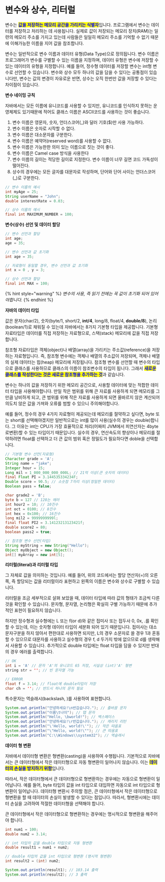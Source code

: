 # 변수와 상수, 리터럴

변수는 <mark style="color:blue;">**값을 저장하는 메모리 공간을 가리키는 식별자**</mark>입니다. 프로그램에서 변수는 데이터를 저장하고 처리하는 데 사용됩니다. 실제로 값이 저장되는 메모리 장치(RAM)는 일련의 메모리 주소를 가지고 있는데 사람들은 일일히 메모리 주소를 기억할 수 없기 때문에 이해가능한 이름을 지어 값을 참조합니다.

변수는 일반적으로 변수 이름과 데이터 유형(Data Type)으로 정의됩니다. 변수 이름은 프로그래머가 변수를 구별할 수 있는 이름을 지정하며, 데이터 유형은 변수에 저장할 수 있는 데이터의 유형을 지정합니다. 예를 들어, 정수형 데이터를 저장할 변수는 int형 변수로 선언할 수 있습니다. 변수와 상수 모두 하나의 값을 담을 수 있다는 공통점이 있습니다만, 변수는 값의 변경이 자유로운 반면, 상수는 오직 한번만 값을 저장할 수 있다는 차이점이 있습니다.





**변수 네이밍 규칙**

자바에서는 모든 이름에 유니코드를 사용할 수 있지만, 유니코드를 인식하지 못하는 운영체제도 있기때문에  적어도 클래스 이름은 ASCII코드를 사용하는 것이 좋습니다.&#x20;

1. 변수 이름은 영문자, 숫자, 언더스코어(\_)와 달러 기호($)만 사용 가능하다.
2. 변수 이름은 숫자로 시작할 수 없다.
3. 변수 이름은 대소문자를 구분한다.
4. 변수 이름은 예약어(reserved word)를 사용할 수 없다.
5. 변수 이름은 가능한한 의미 있는 이름으로 짓는 것이 좋다.
6. 변수 이름은 Camel case 방식을 사용한다
7. 변수 이름의 길이는 적당한 길이로 지정한다. 변수 이름이 너무 길면 코드 가독성이 떨어진다.
8. 상수의 경우에는 모든 글자를 대문자로 작성하며, 단어와 단어 사이는 언더스코어(\_)로 구분한다.

```java
// 변수 이름의 예시
int myAge = 25;
String userName = "John";
double interestRate = 0.03;

// 상수 이름의 예시
final int MAXIMUM_NUMBER = 100;
```





**변수(상수) 선언 및 데이터 할당**

```java
// 변수 선언과 할당
int age;
age = 35;

// 변수 선언과 값 초기화
int age = 35;

// 자료형이 동일할 경우, 변수 선언과 값 초기화
int x = 0 , y = 3;

// 상수 선언과 할당
final int MAX = 100;
```

{% hint style="warning" %}
_변수의 사용, 즉 읽기 전에는 꼭 값이 초기화 되어 있어야합니다._
{% endhint %}





**자바의 데이터 타입**

값은 문자(char/2), 숫자(byte/1, short/2, **int/4**, long/8, float/4, **double/8**), 논리(boolean/1)로 채워질 수 있는데 자바에서는 8가지 기본형 타입을 제공합니다. 기본형 자료타입은 데이터를 직접 저장하는 자료형으로, 스택(stack) 메모리에 값을 직접 저장합니다.

참조형 자료타입은 객체(object)나 배열(array)을 가리키는 주소값(reference)을 저장하는 자료형입니다. 즉, 참조형 변수에는 객체나 배열의 주소값이 저장되며, 객체나 배열의 실제 데이터는 힙(heap) 메모리에 저장됩니다. 참조형 변수를 선언할 때 변수의 타입으로 클래스를 사용하므로 클래스의 이름이 참조변수의 타입이 됩니다. 그래서 <mark style="color:blue;">**새로운 클래스를 작성한다는 것은 새로운 참조형을 추가하는 것**</mark>과 같습니다.

변수는 하나의 값을 저장하기 위한 메모리 공간으로, 사용할 데이터에 맞는 적합한 데이터 타입을 사용해야합니다. 만일 작은 범위를 위해 큰 자료를 사용하게 되면 메모리를 그만큼 낭비하게 되고, 큰 범위를 위해 작은 자료를 사용하게 되면 올바르지 않은 계산되어 의도치 않은 값을 가져와 오류를 범할 수 있으니 주의해야합니다.&#x20;

예를 들어, 정수의 경우 4가지 자료형이 제공되는데 메모리를 절약하고 싶다면, byte 또는 short를 선택해야겠지만 일반적으로는 int를 많이 사용(실수의 경우는 double)합니다. 그 이유는 int는 CPU가 가장 효율적으로 처리(어짜피 JVM에서 피연산자는 4byte로변환)할 수 있는 타입이기 때문입니다. 실수의 경우, 연산속도의 향상이나 메모리를 절약하려면 float를 선택하고 더 큰 값의 범위 혹은 정밀도가 필요하다면 doble을 선택합니다.

```java
// 기본형 변수 선언(자료형)
Character grade = 'A';
String name = "jake";
Integer hour = 15;
Long mil = 1_000_000_000_000L; // 21억 이상(큰 숫자의 데이터)
final Float PI = 3.144535334234F;
Double score = 90.5; // 소숫점 7자리 이상(정밀한 데이터)
Boolean pass = false;

char grade2 = 'B';
byte b = 127 // 128는 에러
int hour2 = 10; // 10진수
int oct = 0100; // 8진수
int hex = 0x100; // 16진수
long mil2 = 9999999999l;
final float PI2 = 3.14123213123421f;
double score2 = 80;
boolean pass2 = true;

// 참조형 변수 선언(타입)
String myString = new String("Hello");
Object myObject = new Object();
int[] myArray = new int[5];
```



&#x20;

**리터럴(literal)과 리터럴 타입**

그 자체로 값을 의미하는 것입니다. 예를 들어, 위의 코드에서는 할당 연산자(=)의 오른쪽, 즉 할당되는 값을 리터럴이라 표현하고 왼쪽의 이름은 변수와 상수로 구별할 수 있습니다.

리터럴을 조금 세부적으로 살펴 보았을 때, 데이터 타입에 따라 값의 형태가 조금씩 다른 것을 확인할 수 있습니다. 문자형, 문자열, 논리형은 확실히 구별 가능하기 때문에 추가적인 표현이 필요하지 않습니다.&#x20;

하지만 정수형과 실수형에는 L 또는 f(or d)와 같은 접미사 또는 접두사 0, 0x, .를 확인할 수 있는데, 이는 숫자형 데이터 타입이 세분화 되어 있기 때문입니다. 접미사는 대소문자구분을 하지 않아서 편한대로 사용하면 되지만, L의 경우 소문자로 쓸 경우 1과 혼동할 수 있으므로 대문자를 사용하고 실수형의 경우 f, d 두가지 밖에 없으므로 d를 생략해서 사용할 수 있습니다. 추가적으로 double 타입에는 float 타입을 담을 수 있지만 반대의 경우 에러를 출력합니다.

```java
// OK
int i = 'A' // 문자 'A'의 유니코드 65 저장, 사실상 (int)'A' 형변
string str = ''; // 빈 문자열 가능

// ERROR
float f = 3.14; // float에 double타입이 저장
char ch = ''; // 반드시 하나의 문자 필요

```



특수문자는 역슬래시(backslash, )를 사용하여 표현합니다.&#x20;

```java
System.out.println("안녕하세요!\n반갑습니다."); // 줄바꿈 문자
System.out.println("이름\t나이"); // 탭 문자
System.out.println("Hello, \bworld!"); // 백스페이스
System.out.println("안녕하세요!\r반갑습니다."); // 캐리지 리턴
System.out.println("\'Hello, world!\'"); // 작은 따옴표
System.out.println("\"Hello, world!\""); // 큰 따옴표
System.out.println("C:\\Windows\\system32"); // 역슬래시
```





**데이터 형 변환**

자바에서 데이터형 변환은 형변환(casting)을 사용하여 수행됩니다. 기본적으로 자바에서는 큰 데이터형에서 작은 데이터형으로 자동 형변환이 일어나지 않습니다. 이는 <mark style="color:blue;">**데이터의 손실을 방지하기 위함**</mark>입니다.

따라서, 작은 데이터형에서 큰 데이터형으로 형변환하는 경우에는 자동으로 형변환이 일어납니다. 예를 들어, byte 타입의 값을 int 타입으로 대입하면 자동으로 int 타입으로 형변환이 일어납니다. 데이터형 변환시 주의할 점은, 큰 데이터형에서 작은 데이터형으로 형변환을 할 때 데이터의 손실이 발생할 수 있다는 점입니다. 따라서, 형변환시에는 데이터 손실을 고려하여 적절한 데이터형을 선택해야 합니다.



큰 데이터형에서 작은 데이터형으로 형변환하는 경우에는 명시적으로 형변환을 해주어야 합니다.&#x20;

```java
int num1 = 100;
double num2 = 3.14;

// int 타입의 값을 double 타입으로 자동 형변환
double result1 = num1 + num2;

// double 타입의 값을 int 타입으로 형변환 (명시적 형변환)
int result2 = (int) num2;

System.out.println(result1); // 103.14 출력
System.out.println(result2); // 3 출력
```

